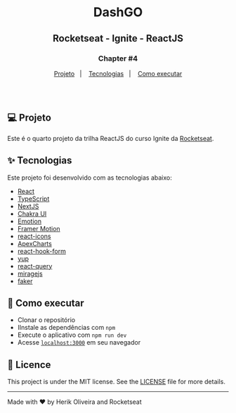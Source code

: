 <h1 align="center">DashGO</h1>
<h2 align="center">Rocketseat - Ignite - ReactJS</h2>

<h3 align="center">Chapter #4</h3>
<p align="center">
  <a href="#-Projeto">Projeto</a>&nbsp;&nbsp;&nbsp;|&nbsp;&nbsp;&nbsp;
  <a href="#-Tecnologias">Tecnologias</a>&nbsp;&nbsp;&nbsp;|&nbsp;&nbsp;&nbsp;
  <a href="#-Como executar">Como executar</a>
</p>



<br />
<br />

## 💻 Projeto


Este é o quarto projeto da trilha ReactJS do curso Ignite da [Rocketseat](https://rocketseat.com.br/).

## ✨ Tecnologias

Este projeto foi desenvolvido com as tecnologias abaixo:

- [React](https://reactjs.org)
- [TypeScript](https://www.typescriptlang.org)
- [NextJS](https://nextjs.org)
- [Chakra UI](https://chakra-ui.com)
- [Emotion](https://emotion.sh)
- [Framer Motion](https://framer.com/motion)
- [react-icons](https://react-icons.github.io/react-icons)
- [ApexCharts](https://apexcharts.com)
- [react-hook-form](https://react-hook-form.com)
- [yup](https://github.com/jquense/yup)
- [react-query](https://react-query.tanstack.com/)
- [miragejs](https://miragejs.com)
- [faker](http://marak.github.io/faker.js)

## 🚀 Como executar

- Clonar o repositório
- IInstale as dependências com `npm`
- Execute o aplicativo com `npm run dev`
- Acesse [`localhost:3000`](http://localhost:3000) em seu navegador

## 📄 Licence

This project is under the MIT license. See the [LICENSE](./LICENSE) file for more details.

---

Made with ♥ by Herik Oliveira and Rocketseat
